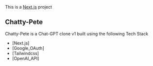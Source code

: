 This is a [Next.js](https://nextjs.org/) project

## Chatty-Pete

Chatty-Pete is a Chat-GPT clone v1 built using the following Tech Stack
- [Next.js]
- [Google_OAuth]
- [Tailwindcss]
- [OpenAI_API]
